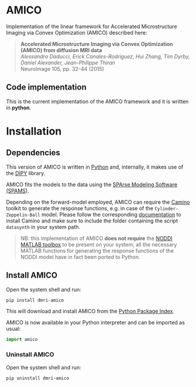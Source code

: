# AMICO

Implementation of the linear framework for Accelerated Microstructure Imaging via Convex Optimization (AMICO) described here:

> **Accelerated Microstructure Imaging via Convex Optimization (AMICO) from diffusion MRI data**  
> *Alessandro Daducci, Erick Canales-Rodriguez, Hui Zhang, Tim Dyrby, Daniel Alexander, Jean-Philippe Thiran*  
> NeuroImage 105, pp. 32-44 (2015)

## Code implementation

This is the current implementation of the AMICO framework and it is written in **python**.

# Installation

## Dependencies

This version of AMICO is written in [Python](https://www.python.org/) and, internally, it makes use of the [DIPY](http://dipy.org) library.

AMICO fits the models to the data using the [SPArse Modeling Software (SPAMS)](http://spams-devel.gforge.inria.fr).

Depending on the forward-model employed, AMICO can require the [Camino](http://camino.org.uk) toolkit to generate the response functions, e.g. in case of the `Cylinder-Zeppelin-Ball` model. Please follow the corresponding [documentation](http://cmic.cs.ucl.ac.uk/camino//index.php?n=Main.Installation) to install Camino and make sure to include the folder containing the script `datasynth` in your system path.

> NB: this implementation of AMICO **does not require** the [NODDI MATLAB toolbox](http://mig.cs.ucl.ac.uk/index.php?n=Download.NODDI) to be present on your system; all the necessary MATLAB functions for generating the response functions of the NODDI model have in fact been ported to Python.


## Install AMICO

Open the system shell and run:

```bash
pip install dmri-amico
```

This will download and install AMICO from the [Python Package Index](https://pypi.org).

AMICO is now available in your Python interpreter and can be imported as usual:

```python
import amico
```

### Uninstall AMICO

Open the system shell and run:

```bash
pip uninstall dmri-amico
```

